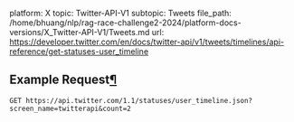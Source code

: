 platform: X
topic: Twitter-API-V1
subtopic: Tweets
file_path: /home/bhuang/nlp/rag-race-challenge2-2024/platform-docs-versions/X_Twitter-API-V1/Tweets.md
url: https://developer.twitter.com/en/docs/twitter-api/v1/tweets/timelines/api-reference/get-statuses-user_timeline

## Example Request[¶](#example-request "Permalink to this headline")

`GET https://api.twitter.com/1.1/statuses/user_timeline.json?screen_name=twitterapi&count=2`